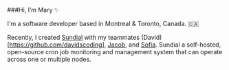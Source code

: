 ###Hi, I’m Mary ✨

I'm a software developer based in Montreal & Toronto, Canada. 🇨🇦

Recently, I created [Sundial](https://github.com/Project-Sundial) with my teammates (David)[https://github.com/davidscoding], [Jacob](https://github.com/Jacob-Clark-809), and [Sofia](https://github.com/sofalere). Sundial a self-hosted, open-source cron job monitoring and management system that can operate across one or multiple nodes.

